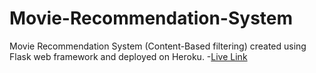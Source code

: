 # Movie-Recommendation-System
Movie Recommendation System (Content-Based filtering) created using Flask web framework and deployed on Heroku.
-[Live Link](https://ucs757-p1-mrs-101803201.herokuapp.com/)
